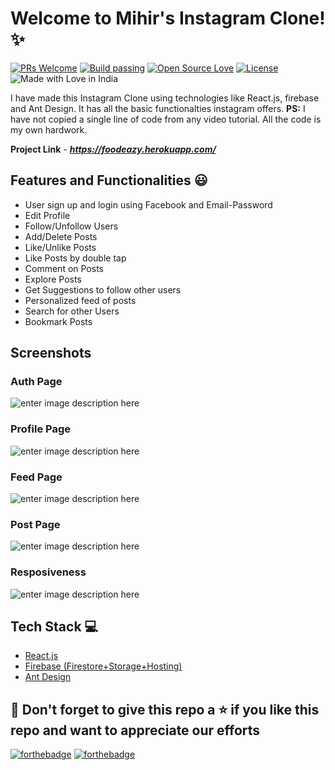 # Welcome to Mihir's Instagram Clone! ✨
[![PRs Welcome](https://img.shields.io/badge/PRs-welcome-brightgreen.svg?style=flat-square)](https://mihir-insta.firebaseapp.com/)&nbsp;[![Build passing](https://img.shields.io/badge/Build-Passing-brightgreen.svg?style=flat-square)](https://mihir-insta.firebaseapp.com/)&nbsp;[![Open Source Love](https://badges.frapsoft.com/os/v1/open-source.svg?v=102)](https://mihir-insta.firebaseapp.com/)&nbsp;[![License](https://img.shields.io/badge/license-MIT-brightgreen)](https://mihir-insta.firebaseapp.com/)&nbsp;![Made with Love in India](https://madewithlove.org.in/badge.svg)

I have made this Instagram Clone using technologies like React.js, firebase and Ant Design. It has all the basic functionalties instagram offers.
**PS:** I have not copied a single line of code from any video tutorial. All the code is my own hardwork.

**Project Link** - ***https://foodeazy.herokuapp.com/***


## Features and Functionalities 😃
 - User sign up and login using Facebook and Email-Password
 - Edit Profile
 - Follow/Unfollow Users
 - Add/Delete Posts
 - Like/Unlike Posts
 - Like Posts by double tap
 - Comment on Posts
 - Explore Posts 
 - Get Suggestions to follow other users
 - Personalized feed of posts
 - Search for other Users
 - Bookmark Posts

 


 ## Screenshots
 ### Auth Page
 ![enter image description here](https://raw.githubusercontent.com/mihir0699/Instagram-Clone/master/git_images/auth.PNG?token=ALT5AMAAKUKBS6T4V2DVEWTAC2WQ4)
### Profile Page
![enter image description here](https://raw.githubusercontent.com/mihir0699/Instagram-Clone/master/git_images/profile.PNG?token=ALT5AME5MADQFC77RFW3GBLAC2WVU)

### Feed Page
![enter image description here](https://raw.githubusercontent.com/mihir0699/Instagram-Clone/master/git_images/feed.PNG?token=ALT5AMCRJBU2ILGAWVDW6UDAC2WYK)
### Post Page
![enter image description here](https://raw.githubusercontent.com/mihir0699/Instagram-Clone/master/git_images/Post.PNG?token=ALT5AMD6ZVXRPWNKGMPC4CLAC2W3U)
### Resposiveness
![enter image description here](https://raw.githubusercontent.com/mihir0699/Instagram-Clone/master/git_images/responsive.PNG?token=ALT5AMHS2GTGY667U3PZ7ATAC2W5S)



## Tech Stack 💻

 - [React.js](https://reactjs.org/)
 - [Firebase (Firestore+Storage+Hosting)](https://firebase.google.com/)
 - [Ant Design](https://ant.design/)





 
 
## 🤩 Don't forget to give this repo a ⭐ if you like this repo and want to appreciate our efforts
 

[![forthebadge](https://forthebadge.com/images/badges/built-with-love.svg)](https://forthebadge.com)
[![forthebadge](https://forthebadge.com/images/badges/built-by-developers.svg)](https://forthebadge.com)


